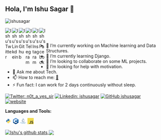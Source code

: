 ## Hola, I'm Ishu Sagar 👋

<p align="left"> <img src="https://komarev.com/ghpvc/?username=ishusagar&label=Views&color=blue&style=plastic" alt="ishusagar" /> </p>

<a href="https://twitter.com/n0t_a_yes_sir">
  <img align="left" alt="Ishu's Twitter" width="22px" src="https://cdn.jsdelivr.net/npm/simple-icons@v3/icons/twitter.svg" />
</a>
<a href="https://linkedin.com/in/ishusagar">
  <img align="left" alt="Ishu's Linkdein" width="22px" src="https://cdn.jsdelivr.net/npm/simple-icons@v3/icons/linkedin.svg" />
</a>
<a href="https://github.com/ishusagar">
  <img align="left" alt="Ishu's Github" width="22px" src="https://cdn.jsdelivr.net/npm/simple-icons@v3/icons/github.svg" />
</a>
<a href="https://t.me/bourbonandpoorchoices">
  <img align="left" alt="Ishu's Telegram" width="22px" src="https://cdn.jsdelivr.net/npm/simple-icons@v3/icons/telegram.svg" />
</a>
<a href="https://instagram.com/bourbonnandpoorchoices/">
  <img align="left" alt="Ishu's Instagram" width="22px" src="https://cdn.jsdelivr.net/npm/simple-icons@v3/icons/instagram.svg" />
</a>
<a href="https://www.facebook.com/ishusagar/">
  <img align="left" alt="Ishu's Facebook" width="22px" src="https://cdn.jsdelivr.net/npm/simple-icons@v3/icons/facebook.svg" />
</a>


<br/>
<br/>


- 🔭 I’m currently working on Machine learning and Data Structures.
- 🌱 I’m currently learning Django.
- 👯 I’m looking to collaborate on some ML projects.
- 🤔 I’m looking for help with motivation.
- 💬 Ask me about Tech.
- 📫 How to reach me: [📧](mailto:ishusagar101@gmail.com)
- ⚡ Fun fact: I can work for 2 days continuously without sleep.

[![Twitter: n0t_a_yes_sir](https://img.shields.io/twitter/follow/n0t_a_yes_sir?style=social)](https://twitter.com/n0t_a_yes_sir)
[![Linkedin: ishusagar](https://img.shields.io/badge/-ishusagar-blue?style=flat-square&logo=Linkedin&logoColor=white&link=https://www.linkedin.com/in/ishusagar/)](https://www.linkedin.com/in/ishusagar/)
[![GitHub ishusagar](https://img.shields.io/github/followers/ishusagar?label=follow&style=social)](https://github.com/ishusagar)
[![website](https://img.shields.io/badge/Portfolio-IshuSagar-2648ff?style=flat-square&logo=google-chrome)](https://ishusagar101.myportfolio.com/)


**Languages and Tools:**  

<code><img height="20" src="https://raw.githubusercontent.com/github/explore/80688e429a7d4ef2fca1e82350fe8e3517d3494d/topics/python/python.png"></code>
<code><img height="20" src="https://raw.githubusercontent.com/github/explore/80688e429a7d4ef2fca1e82350fe8e3517d3494d/topics/cpp/cpp.png"></code>
<code><img height="20" src="https://raw.githubusercontent.com/github/explore/80688e429a7d4ef2fca1e82350fe8e3517d3494d/topics/c/c.png"></code>
<code><img height="20" src="https://raw.githubusercontent.com/github/explore/80688e429a7d4ef2fca1e82350fe8e3517d3494d/topics/javascript/javascript.png"></code>


<a href="https://github.com/ishusagar">
 <img align="center" src="https://github-readme-stats.vercel.app/api?username=ishusagar&show_icons=true&theme=dark&line_height=27" alt="Ishu's github stats"/>
</a>

<a href="https://github.com/ishusagar">
  <img align="center" src="https://github-readme-stats.vercel.app/api/top-langs/?username=ishusagar&theme=dark&hide_langs_below=1" />
</a>


<div align="center">


</div>
